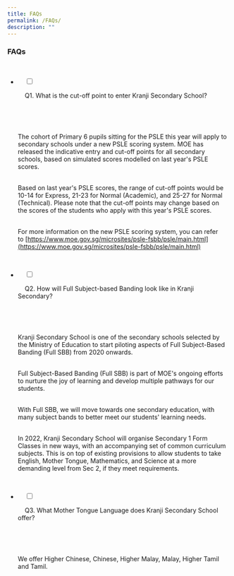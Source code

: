 ```yaml
---
title: FAQs
permalink: /FAQs/
description: ""
---
```

### FAQs

<ul class="jekyllcodex_accordion">  
  
  <li>  
  
    <input type="checkbox" id="accordion1">  
  
    <label for="accordion1">Q1. What is the cut-off point to enter Kranji Secondary School?</label>  
  
    <div>  
  
        <p> The cohort of Primary 6 pupils sitting for the PSLE this year will apply to secondary schools under a new PSLE scoring system. MOE has released the indicative entry and cut-off points for all secondary schools, based on simulated scores modelled on last year's PSLE scores.  <br><br>
  
Based on last year's PSLE scores, the range of cut-off points would be 10-14 for Express, 21-23 for Normal (Academic), and 25-27 for Normal (Technical). Please note that the cut-off points may change based on the scores of the students who apply with this year's PSLE scores.  <br><br>
  
For more information on the new PSLE scoring system, you can refer to [https://www.moe.gov.sg/microsites/psle-fsbb/psle/main.html](https://www.moe.gov.sg/microsites/psle-fsbb/psle/main.html)</p>  
  
    </div>  
  
</li>  
<li>  
  
    <input type="checkbox" id="accordion2">  
  
    <label for="accordion2">Q2. How will Full Subject-based Banding look like in Kranji Secondary? </label>  
  
    <div>  
  
      <p> Kranji Secondary School is one of the secondary schools selected by the Ministry of Education to start piloting aspects of Full Subject-Based Banding (Full SBB) from 2020 onwards.  <br><br>
  
Full Subject-Based Banding (Full SBB) is part of MOE's ongoing efforts to nurture the joy of learning and develop multiple pathways for our students.  <br><br>
  
With Full SBB, we will move towards one secondary education, with many subject bands to better meet our students' learning needs.  <br><br>
  
In 2022, Kranji Secondary School will organise Secondary 1 Form Classes in new ways, with an accompanying set of common curriculum subjects. This is on top of existing provisions to allow students to take English, Mother Tongue, Mathematics, and Science at a more demanding level from Sec 2, if they meet requirements.</p>  
  
    </div>  
  
</li>  
  
<li>  
  
    <input type="checkbox" id="accordion3">  
  
    <label for="accordion3">Q3. What Mother Tongue Language does Kranji Secondary School offer?</label>  
  
    <div>  
  
      <p>We offer Higher Chinese, Chinese, Higher Malay, Malay, Higher Tamil and Tamil.</p>  
  
    </div>  
  
</li>  
  
</ul>